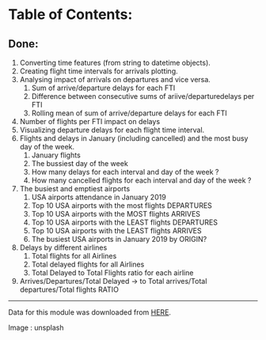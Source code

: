 # Table of Contents:
## Done:
1. Converting time features (from string to datetime objects).
2. Creating flight time intervals for arrivals plotting.
3. Analysing impact of arrivals on departures and vice versa.
    1. Sum of arrive/departure delays for each FTI
    2. Difference between consecutive sums of ariive/departuredelays per FTI
    3. Rolling mean of sum of arrive/departure delays for each FTI
4. Number of flights per FTI impact on delays
5. Visualizing departure delays for each flight time interval.
6. Flights and delays in January (including cancelled) and the most busy day of the week.
	1. January flights
	2. The bussiest day of the week
	3. How many delays for each interval and day of the week ?
	4. How many cancelled flights for each interval and day of the week ?
7. The busiest and emptiest airports
	1. USA airports attendance in January 2019
	2. Top 10 USA airports with the most flights DEPARTURES
	3. Top 10 USA airports with the MOST flights ARRIVES
	4. Top 10 USA airports with the LEAST flights DEPARTURES
	5. Top 10 USA airports with the LEAST flights ARRIVES
	6. The busiest USA airports in January 2019 by ORIGIN?
8. Delays by different airlines
    1. Total flights for all Airlines
    2. Total delayed flights for all Airlines
    3. Total Delayed to Total Flights ratio for each airline
9. Arrives/Departures/Total Delayed -> to Total arrives/Total departures/Total flights RATIO 

------
Data for this module was downloaded from [HERE](https://www.kaggle.com/divyansh22/flight-delay-prediction).

Image : unsplash
